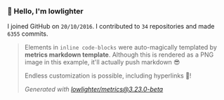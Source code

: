 ### 👋 Hello, I'm lowlighter

I joined GitHub on `20/10/2016`.
I contributed to `34` repositories and made `6355` commits.

> Elements in `inline code-blocks` were auto-magically templated by **metrics markdown template**.
> Although this is rendered as a PNG image in this example, it'll actually push markdown 😎
>
> Endless customization is possible, including hyperlinks 🎉!
>
> *Generated with [lowlighter/metrics@3.23.0-beta](https://github.com/lowlighter/metrics)*
